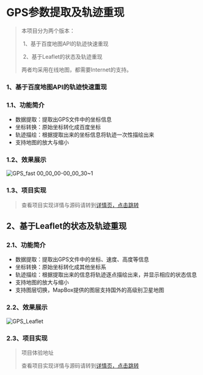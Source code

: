 # GPS参数提取及轨迹重现

> 本项目分为两个版本：
>
> ​	1、基于百度地图API的轨迹快速重现
>
> ​	2、基于Leaflet的状态及轨迹重现
>
> 两者均采用在线地图，都需要Internet的支持。



### 1、基于百度地图API的轨迹快速重现

### 1.1、功能简介

- 数据提取：提取出GPS文件中的坐标信息
- 坐标转换：原始坐标转化成百度坐标
- 轨迹描绘：根据提取出来的坐标信息将轨迹一次性描绘出来
- 支持地图的放大与缩小



### 1.2、效果展示

![GPS_fast 00_00_00-00_00_30~1](https://cdn.jsdelivr.net/gh/pingden/mypic/img/GPS_fast%2000_00_00-00_00_301.gif)



### 1.3、项目实现

> 查看项目实现详情与源码请转到[详情页，点击跳转](https://pingden.github.io/archives/5bb786c7.html)



## 2、基于Leaflet的状态及轨迹重现

### 2.1、功能简介

- 数据提取：提取出GPS文件中的坐标、速度、高度等信息
- 坐标转换：原始坐标转化成其他坐标系
- 轨迹描绘：根据提取出来的信息将轨迹逐点描绘出来，并显示相应的状态信息
- 支持地图的放大与缩小
- 支持图层切换，MapBox提供的图层支持国外的高级别卫星地图



### 2.2、效果展示

![GPS_Leaflet](https://cdn.jsdelivr.net/gh/pingden/mypic/img/GPS_Leaflet.gif)



### 2.3、项目实现

> 项目体验地址
>
> 查看项目实现详情与源码请转到[详情页，点击跳转](https://pingden.github.io/archives/5bb786c7.html)

